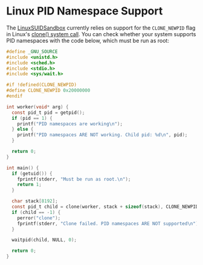 # Linux PID Namespace Support

The [LinuxSUIDSandbox](suid_sandbox.md) currently relies on support for
the `CLONE_NEWPID` flag in Linux's
[clone() system call](http://www.kernel.org/doc/man-pages/online/pages/man2/clone.2.html).
You can check whether your system supports PID namespaces with the code below,
which must be run as root:

```c
#define _GNU_SOURCE
#include <unistd.h>
#include <sched.h>
#include <stdio.h>
#include <sys/wait.h>

#if !defined(CLONE_NEWPID)
#define CLONE_NEWPID 0x20000000
#endif

int worker(void* arg) {
  const pid_t pid = getpid();
  if (pid == 1) {
    printf("PID namespaces are working\n");
  } else {
    printf("PID namespaces ARE NOT working. Child pid: %d\n", pid);
  }

  return 0;
}

int main() {
  if (getuid()) {
    fprintf(stderr, "Must be run as root.\n");
    return 1;
  }

  char stack[8192];
  const pid_t child = clone(worker, stack + sizeof(stack), CLONE_NEWPID, NULL);
  if (child == -1) {
    perror("clone");
    fprintf(stderr, "Clone failed. PID namespaces ARE NOT supported\n");
  }

  waitpid(child, NULL, 0);

  return 0;
}
```
